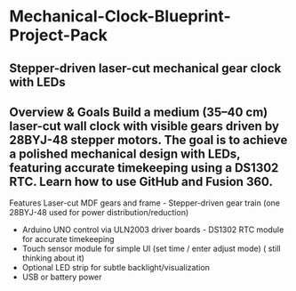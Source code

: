 # Mechanical-Clock-Blueprint-Project-Pack
Stepper-driven laser-cut mechanical gear clock with LEDs
---
Overview & Goals
Build a medium (35–40 cm) laser-cut wall clock with visible gears driven by 28BYJ-48 stepper motors. The goal is to achieve a polished mechanical design with LEDs, featuring accurate timekeeping using a DS1302 RTC.
Learn how to use GitHub and Fusion 360.
---
Features
Laser-cut MDF gears and frame - Stepper-driven gear train (one 28BYJ-48 used for power distribution/reduction) 
- Arduino UNO control via ULN2003 driver boards - DS1302 RTC module for accurate timekeeping
- Touch sensor module for simple UI (set time / enter adjust mode) ( still thinking about it)
- Optional LED strip for subtle backlight/visualization
- USB or battery power 
